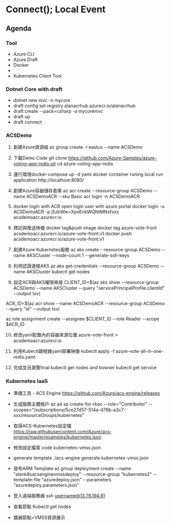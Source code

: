 # Connect(); Local Event

## Agenda

### Tool
- Azure CLI
- Azure Draft
- Docker
- 
- Kubernetes Client Tool

### Dotnet Core with draft
 - dotnet new mvc -n mycore
 - draft config set registry alanacrhub.azurecr.io/alanacrhub
 - draft create --pack=csharp -a mycoremvc
 - draft up
 - draft connect

### ACSDemo
1. 創建Azure資源組
az group create -l eastus --name ACSDemo

2. 下載Demo Code
git clone https://github.com/Azure-Samples/azure-voting-app-redis.git
cd azure-voting-app-redis

3. 運行環境docker-compose up -d
yaml
docker container runing
local run application http://localhost:8080/

4. 創建Azure容器儲存倉庫
az acr create --resource-group ACSDemo --name ACSDemoACR --sku Basic
acr login -n ACSDemoACR

5. docker login with ACR
open login user with azure portal 
docker login -u ACSDemoACR -p j5zkWle=XpnEnbWQNtMNxfxxx acsdemoacr.azurecr.io

6. 標記與推送映像 docker tag&push image
docker tag azure-vote-front acsdemoacr.azurecr.io/azure-vote-front:v1
docker push acsdemoacr.azurecr.io/azure-vote-front:v1

7. 創建Azure Kubernetes服務
az aks create --resource-group ACSDemo --name AKSCluster --node-count 1 --generate-ssh-keys

8. 利用認證連接AKS
az aks get-credentials --resource-group ACSDemo --name AKSCluster
kubectl get nodes

9. 設定ACR與AKS權限串接
CLIENT_ID=$(az aks show --resource-group ACSDemo --name AKSCluster --query "servicePrincipalProfile.clientId" --output tsv)

ACR_ID=$(az acr show --name ACSDemoACR --resource-group ACSDemo --query "id" --output tsv)

az role assignment create --assignee $CLIENT_ID --role Reader --scope $ACR_ID

10. 修改yaml配置內的容器來源位置
azure-vote-front > acsdemoacr.azurecr.io

11. 利用Kubectl跟根據yaml部署映像
kubectl apply -f azure-vote-all-in-one-redis.yaml

12. 完成並且瀏覽final kubectl get nodes and bowser
kubectl get service

### Kubernetes IaaS
- 準備工具 - ACS Engine
https://github.com/Azure/acs-engine/releases

- 生成服務主體帳戶
az ad sp create-for-rbac --role="Contributor" --scopes="/subscriptions/5ce27d57-514a-476b-a3c7-xxx/resourceGroups/kubernetes"

- 取得ACS-Kubernetes設定檔
https://raw.githubusercontent.com/Azure/acs-engine/master/examples/kubernetes.json

- 修改設定檔案
code kubernetes-vmss.json

- generate template
./acs-engine generate kubernetes-vmss.json

- 發布ARM Template
az group deployment create --name "alank8sacsenginevmssdeploy" --resource-group "kubernetes2" --template-file "azuredeploy.json" --parameters "azuredeploy.parameters.json"

- 登入遠端服務器
ssh username@13.76.194.81

- 查看節點
Kubectl get nodes

- 擴展節點>VMSS資源展示